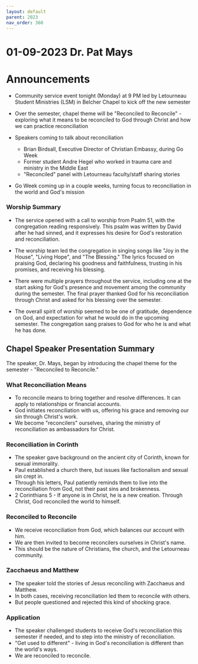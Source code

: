 ```yaml
---
layout: default
parent: 2023
nav_order: 360
---
```


# 01-09-2023 Dr. Pat Mays



# Announcements

- Community service event tonight (Monday) at 9 PM led by Letourneau Student Ministries (LSM) in Belcher Chapel to kick off the new semester 

- Over the semester, chapel theme will be "Reconciled to Reconcile" - exploring what it means to be reconciled to God through Christ and how we can practice reconciliation

- Speakers coming to talk about reconciliation
    - Brian Birdsall, Executive Director of Christian Embassy, during Go Week
    - Former student Andre Hegel who worked in trauma care and ministry in the Middle East
    - "Reconciled" panel with Letourneau faculty/staff sharing stories 
- Go Week coming up in a couple weeks, turning focus to reconciliation in the world and God's mission


### Worship Summary

- The service opened with a call to worship from Psalm 51, with the congregation reading responsively. This psalm was written by David after he had sinned, and it expresses his desire for God's restoration and reconciliation. 

- The worship team led the congregation in singing songs like "Joy in the House", "Living Hope", and "The Blessing." The lyrics focused on praising God, declaring his goodness and faithfulness, trusting in his promises, and receiving his blessing. 

- There were multiple prayers throughout the service, including one at the start asking for God's presence and movement among the community during the semester. The final prayer thanked God for his reconciliation through Christ and asked for his blessing over the semester. 

- The overall spirit of worship seemed to be one of gratitude, dependence on God, and expectation for what he would do in the upcoming semester. The congregation sang praises to God for who he is and what he has done.


## Chapel Speaker Presentation Summary

The speaker, Dr. Mays, began by introducing the chapel theme for the semester - "Reconciled to Reconcile." 

### What Reconciliation Means

- To reconcile means to bring together and resolve differences. It can apply to relationships or financial accounts.  
- God initiates reconciliation with us, offering his grace and removing our sin through Christ's work. 
- We become "reconcilers" ourselves, sharing the ministry of reconciliation as ambassadors for Christ.

### Reconciliation in Corinth

- The speaker gave background on the ancient city of Corinth, known for sexual immorality. 
- Paul established a church there, but issues like factionalism and sexual sin crept in. 
- Through his letters, Paul patiently reminds them to live into the reconciliation from God, not their past sins and brokenness. 
- 2 Corinthians 5 - If anyone is in Christ, he is a new creation. Through Christ, God reconciled the world to himself.

### Reconciled to Reconcile

- We receive reconciliation from God, which balances our account with him. 
- We are then invited to become reconcilers ourselves in Christ's name. 
- This should be the nature of Christians, the church, and the Letourneau community.

### Zacchaeus and Matthew

- The speaker told the stories of Jesus reconciling with Zacchaeus and Matthew.
- In both cases, receiving reconciliation led them to reconcile with others. 
- But people questioned and rejected this kind of shocking grace.

### Application

- The speaker challenged students to receive God's reconciliation this semester if needed, and to step into the ministry of reconciliation. 
- "Get used to different" - living in God's reconciliation is different than the world's ways.  
- We are reconciled to reconcile.
